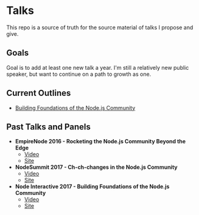 # Talks
This repo is a source of truth for the source material of talks I propose and give. 

## Goals
Goal is to add at least one new talk a year. I'm still a relatively new public speaker, but want to continue on a path to growth as one. 

## Current Outlines
* [Building Foundations of the Node.js Community](https://github.com/bnb/talks/blob/master/building-foundations-of-the-node-js-community.md)

## Past Talks and Panels
* **EmpireNode 2016 - Rocketing the Node.js Community Beyond the Edge**
  * [Video](https://www.youtube.com/watch?v=lfy_k2REw8A)
  * [Site](http://2016.empirenode.org/)
* **NodeSummit 2017 - Ch-ch-changes in the Node.js Community**
  * [Video](https://vimeo.com/230202619)
  * [Site](http://nodesummit.com/)
* **Node Interactive 2017 - Building Foundations of the Node.js Community**
  * [Video](https://youtu.be/vb75ww-MAg0)
  * [Site](http://events.linuxfoundation.org/events/node-interactive)
